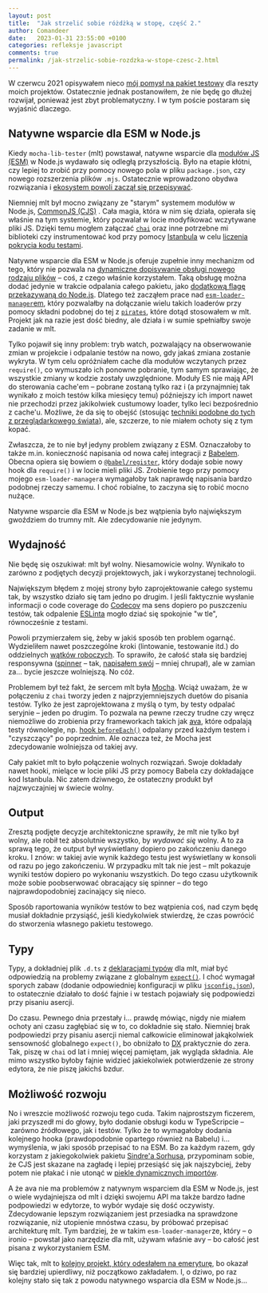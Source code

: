 ```yaml
---
layout: post
title:  "Jak strzelić sobie różdżką w stopę, część 2."
author: Comandeer
date:   2023-01-31 23:55:00 +0100
categories: refleksje javascript
comments: true
permalink: /jak-strzelic-sobie-rozdzka-w-stope-czesc-2.html
---
```


W czerwcu 2021 opisywałem nieco [mój pomysł na pakiet testowy](https://blog.comandeer.pl/jak-strzelic-sobie-rozdzka-w-stope.html) dla reszty moich projektów. Ostatecznie jednak postanowiłem, że nie będę go dłużej rozwijał, ponieważ jest zbyt problematyczny. I w tym poście postaram się wyjaśnić dlaczego.

## Natywne wsparcie dla ESM w Node.js

Kiedy `mocha-lib-tester` (mlt) powstawał, natywne wsparcie dla [modułów JS (ESM)](https://developer.mozilla.org/en-US/docs/Web/JavaScript/Guide/Modules) w Node.js wydawało się odległą przyszłością. Było na etapie kłótni, czy lepiej to zrobić przy pomocy nowego pola w pliku `package.json`, czy nowego rozszerzenia plików `.mjs`. Ostatecznie wprowadzono obydwa rozwiązania i [ekosystem powoli zaczął się przepisywać](https://scribe.rip/sindre-sorhus/hello-modules-d1010b4e777b).

Niemniej mlt był mocno związany ze "starym" systemem modułów w Node.js, [CommonJS (CJS)](https://nodejs.org/dist/latest-v19.x/docs/api/modules.html) . Cała magia, która w nim się działa, opierała się właśnie na tym systemie, który pozwalał w locie modyfikować wczytywane pliki JS. Dzięki temu mogłem załączać [`chai`](https://www.chaijs.com/) oraz inne potrzebne mi biblioteki czy instrumentować kod przy pomocy [Istanbula](https://istanbul.js.org/) w celu [liczenia pokrycia kodu testami](https://blog.comandeer.pl/jak-dziala-narzedzie-do-code-coverage.html).

Natywne wsparcie dla ESM w Node.js oferuje zupełnie inny mechanizm od tego, który nie pozwala na [dynamiczne dopisywanie obsługi nowego rodzaju plików](https://blog.comandeer.pl/html-w-node.html) – coś, z czego właśnie korzystałem. Taką obsługę można dodać jedynie w trakcie odpalania całego pakietu, jako [dodatkową flagę przekazywaną do Node.js](https://nodejs.org/dist/latest-v19.x/docs/api/esm.html#loaders). Dlatego też zacząłem prace nad [`esm-loader-manager`em](https://github.com/Comandeer/esm-loader-manager), który pozwalałby na dołączanie wielu takich loaderów przy pomocy składni podobnej do tej z [`pirates`](https://github.com/danez/pirates), które dotąd stosowałem w mlt. Projekt jak na razie jest dość biedny, ale działa i w sumie spełniałby swoje zadanie w mlt.

Tylko pojawił się inny problem: tryb watch, pozwalający na obserwowanie zmian w projekcie i odpalanie testów na nowo, gdy jakaś zmiana zostanie wykryta. W tym celu opróżniałem cache dla modułów wczytanych przez `require()`, co wymuszało ich ponowne pobranie, tym samym sprawiając, że wszystkie zmiany w kodzie zostały uwzględnione. Moduły ES nie mają API do sterowania cache'em – pobrane zostaną tylko raz i (a przynajmniej tak wynikało z moich testów kilka miesięcy temu) późniejszy ich import nawet nie przechodzi przez jakikolwiek custumowy loader, tylko leci bezpośrednio z cache'u. Możliwe, że da się to obejść (stosując [techniki podobne do tych z przeglądarkowego świata](https://www.keycdn.com/support/what-is-cache-busting)), ale, szczerze, to nie miałem ochoty się z tym kopać.

Zwłaszcza, że to nie był jedyny problem związany z ESM. Oznaczałoby to także m.in. konieczność napisania od nowa całej integracji z [Babelem](https://babeljs.io/). Obecna opiera się bowiem o [`@babel/register`](https://www.npmjs.com/package/@babel/register), który dodaje sobie nowy hook dla `require()` i w locie mieli pliki JS. Zrobienie tego przy pomocy mojego `esm-loader-manager`a wymagałoby tak naprawdę napisania bardzo podobnej rzeczy samemu. I choć robialne, to zaczyna się to robić mocno nużące.

Natywne wsparcie dla ESM w Node.js bez wątpienia było największym gwoździem do trumny mlt. Ale zdecydowanie nie jedynym.

## Wydajność

Nie będę się oszukiwał: mlt był wolny. Niesamowicie wolny. Wynikało to zarówno z podjętych decyzji projektowych, jak i wykorzystanej technologii.

Największym błędem z mojej strony było zaprojektowanie całego systemu tak, by wszystko działo się tam jedno po drugim. I jeśli faktycznie wysłanie informacji o code coverage do [Codecov](https://about.codecov.io/) ma sens dopiero po puszczeniu testów, tak odpalenie [ESLinta](https://eslint.org/) mogło dziać się spokojnie "w tle", równocześnie z testami.

Powoli przymierzałem się, żeby w jakiś sposób ten problem ogarnąć. Wydzieliłem nawet poszczególne kroki (lintowanie, testowanie itd.) do oddzielnych [wątków roboczych](https://nodejs.org/dist/latest-v19.x/docs/api/worker_threads.html). To sprawiło, że całość stała się bardziej responsywna ([spinner](https://github.com/Comandeer/cli-spinner) – tak, [napisałem swój](https://blog.comandeer.pl/kreciolek.html) – mniej chrupał), ale w zamian za… bycie jeszcze wolniejszą. No cóż.

Problemem był też fakt, że sercem mlt była [Mocha](https://mochajs.org/). Wciąż uważam, że w połączeniu z `chai` tworzy jeden z najprzyjemniejszych duetów do pisania testów. Tylko że jest zaprojektowana z myślą o tym, by testy odpalać seryjnie – jeden po drugim. To pozwala na pewne rzeczy trudne czy wręcz niemożliwe do zrobienia przy frameworkach takich jak [ava](https://github.com/avajs/ava), które odpalają testy równolegle, np. [hook `beforeEach()`](https://mochajs.org/#hooks) odpalany przed każdym testem i "czyszczący" po poprzednim. Ale oznacza też, że Mocha jest zdecydowanie wolniejsza od takiej avy.

Cały pakiet mlt to było połączenie wolnych rozwiązań. Swoje dokładały nawet hooki, mielące w locie pliki JS przy pomocy Babela czy dokładające kod Istanbula. Nic zatem dziwnego, że ostateczny produkt był najzwyczajniej w świecie wolny.

## Output

Zresztą podjęte decyzje architektoniczne sprawiły, że mlt nie tylko był wolny, ale robił też absolutnie wszystko, by _wydawać się_ wolny. A to za sprawą tego, że output był wyświetlany dopiero po zakończeniu danego kroku. I znów: w takiej avie wynik każdego testu jest wyświetlany w konsoli od razu po jego zakończeniu. W przypadku mlt tak nie jest – mlt pokazuje wyniki testów dopiero po wykonaniu wszystkich. Do tego czasu użytkownik może sobie poobserwować obracający się spinner – do tego najprawdopodobniej zacinający się nieco.

Sposób raportowania wyników testów to bez wątpienia coś, nad czym będę musiał dokładnie przysiąść, jeśli kiedykolwiek stwierdzę, że czas powrócić do stworzenia własnego pakietu testowego.

## Typy

Typy, a dokładniej plik `.d.ts` z [deklaracjami typów](https://www.typescriptlang.org/docs/handbook/declaration-files/introduction.html) dla mlt, miał być odpowiedzią na problemy związane z globalnym [`expect()`](https://www.chaijs.com/api/bdd/). I choć wymagał sporych zabaw (dodanie odpowiedniej konfiguracji w pliku [`jsconfig.json`](https://code.visualstudio.com/docs/languages/jsconfig)), to ostatecznie działało to dość fajnie i w testach pojawiały się podpowiedzi przy pisaniu asercji.

Do czasu. Pewnego dnia przestały i… prawdę mówiąc, nigdy nie miałem ochoty ani czasu zagłębiać się w to, co dokładnie się stało. Niemniej brak podpowiedzi przy pisaniu asercji niemal całkowicie eliminował jakąkolwiek sensowność globalnego `expect()`, bo obniżało to [DX](https://developerexperience.io/articles/good-developer-experience) praktycznie do zera. Tak, piszę w `chai` od lat i mniej więcej pamiętam, jak wygląda składnia. Ale mimo wszystko byłoby fajnie widzieć jakiekolwiek potwierdzenie ze strony edytora, że nie piszę jakichś bzdur.

## Możliwość rozwoju

No i wreszcie możliwość rozwoju tego cuda. Takim najprostszym ficzerem, jaki przyszedł mi do głowy, było dodanie obsługi kodu w TypeScripcie – zarówno źródłowego, jak i testów. Tylko że to wymagałoby dodania kolejnego hooka (prawdopodobnie opartego również na Babelu) i… wymyślenia, w jaki sposób przepisać to na ESM. Bo za każdym razem, gdy korzystam z jakiegokolwiek pakietu [Sindre'a Sorhusa](https://sindresorhus.com/), przypominam sobie, że CJS jest skazane na zagładę i lepiej przesiąść się jak najszybciej, żeby potem nie płakać i nie utonąć w [piekle dynamicznych importów](https://github.com/Comandeer/rollup-lib-bundler/blob/5651546b0d33ea39849bfa5b7253e5a5e14b94a3/src/packageParser.js#L204-L208).

A że ava nie ma problemów z natywnym wsparciem dla ESM w Node.js, jest o wiele wydajniejsza od mlt i dzięki swojemu API ma także bardzo ładne podpowiedzi w edytorze, to wybór wydaje się dość oczywisty. Zdecydowanie lepszym rozwiązaniem jest przesiadka na sprawdzone rozwiązanie, niż utopienie mnóstwa czasu, by próbować przepisać architekturę mlt. Tym bardziej, że w takim `esm-loader-manager`ze, który – o ironio – powstał jako narzędzie dla mlt, używam właśnie avy – bo całość jest pisana z wykorzystaniem ESM.

Więc tak, mlt to [kolejny projekt, który odesłałem na emeryturę](https://blog.comandeer.pl/bramkarz-na-urlopie.html), bo okazał się bardziej upierdliwy, niż początkowo zakładałem. I, o dziwo, po raz kolejny stało się tak z powodu natywnego wsparcia dla ESM w Node.js…
